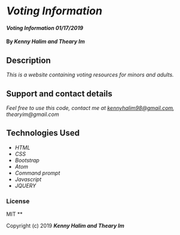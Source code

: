 # _Voting Information_

#### _Voting Information 01/17/2019_

#### By _**Kenny Halim and Theary Im**_

## Description

_This is a website containing voting resources for minors and adults._

## Support and contact details

_Feel free to use this code, contact me at kennyhalim98@gmail.com, thearyim@gmail.com_

## Technologies Used

* _HTML_
* _CSS_
* _Bootstrap_
* _Atom_
* _Command prompt_
* _Javascript_
* _JQUERY_

### License
MIT
**

Copyright (c) 2019 **_Kenny Halim and Theary Im_**
